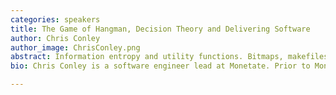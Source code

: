 ```yaml
---
categories: speakers
title: The Game of Hangman, Decision Theory and Delivering Software
author: Chris Conley
author_image: ChrisConley.png
abstract: Information entropy and utility functions. Bitmaps, makefiles and python generators. Who knew the seemingly simple game of hangman could be so much fun? And what does it all have to do with delivering software?<br/>During the talk, we'll solve the game starting with our naive childhood strategy then improve the strategy with some simple decision theory tricks. Along the way, we'll build a model for feedback, information gain and failure that we can apply directly to the way we deliver software.
bio: Chris Conley is a software engineer lead at Monetate. Prior to Monetate he co-founded an accelerator-backed startup, Houdini and a mobile train app, iSepta.org.

---
```


